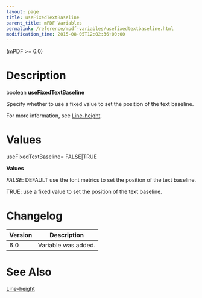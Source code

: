```yaml
---
layout: page
title: useFixedTextBaseline
parent_title: mPDF Variables
permalink: /reference/mpdf-variables/usefixedtextbaseline.html
modification_time: 2015-08-05T12:02:36+00:00
---
```


<p>(mPDF &gt;= 6.0)</p>

# Description

<p class="manual_block">boolean <b>useFixedTextBaseline</b></p>
<p>Specify whether to use a fixed value to set the position of the text baseline.</p>
<p>For more information, see <a href="{{ "/what-else-can-i-do/line-height.html" | prepend: site.baseurl }}">Line-height</a>.</p>

# Values

<p class="manual_param_dt"><span class="parameter">useFixedTextBaseline= <span class="smallblock">FALSE</span>|<span class="smallblock">TRUE</span></span></p>
<p class="manual_param_dd"><b>Values</b>

<i><span class="smallblock">FALSE</span></i>: <span class="smallblock">DEFAULT</span> use the font metrics to set the position of the text baseline.

<span class="smallblock">TRUE</span>: use a fixed value to set the position of the text baseline.</p>

# Changelog

<table class="table"> <thead>
<tr> <th>Version</th><th>Description</th> </tr>
</thead> <tbody>
<tr>
<td>6.0</td>
<td>Variable was added.</td>
</tr>
</tbody> </table>

# See Also

<p><a href="{{ "/what-else-can-i-do/line-height.html" | prepend: site.baseurl }}">Line-height</a></p>
